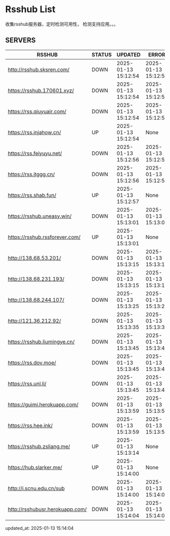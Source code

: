 # Rsshub List

收集rsshub服务器，定时检测可用性， 检测支持应用。。。


## SERVERS

|  RSSHUB   | STATUS  | UPDATED  | ERROR  | TWITTER |  
|  ----  | ----  | ----  | ----  | ---- |  
| http://rsshub.sksren.com/ | DOWN | 2025-01-13 15:12:54 | 2025-01-13 15:12:54 |  
| https://rsshub.170601.xyz/ | DOWN | 2025-01-13 15:12:54 | 2025-01-13 15:12:54 |  
| https://rss.qiuyuair.com/ | DOWN | 2025-01-13 15:12:54 | 2025-01-13 15:12:54 |  
| https://rss.injahow.cn/ | UP | 2025-01-13 15:12:54 | None ||  
| https://rss.feiyuyu.net/ | DOWN | 2025-01-13 15:12:56 | 2025-01-13 15:12:56 |  
| https://rss.itggg.cn/ | DOWN | 2025-01-13 15:12:56 | 2025-01-13 15:12:56 |  
| https://rss.shab.fun/ | UP | 2025-01-13 15:12:57 | None ||  
| https://rsshub.uneasy.win/ | DOWN | 2025-01-13 15:13:01 | 2025-01-13 15:13:01 |  
| https://rsshub.rssforever.com/ | UP | 2025-01-13 15:13:01 | None ||  
| http://138.68.53.201/ | DOWN | 2025-01-13 15:13:15 | 2025-01-13 15:13:15 |  
| http://138.68.231.193/ | DOWN | 2025-01-13 15:13:15 | 2025-01-13 15:13:15 |  
| http://138.68.244.107/ | DOWN | 2025-01-13 15:13:25 | 2025-01-13 15:13:25 |  
| http://121.36.212.92/ | DOWN | 2025-01-13 15:13:35 | 2025-01-13 15:13:35 |  
| https://rsshub.liumingye.cn/ | DOWN | 2025-01-13 15:13:45 | 2025-01-13 15:13:45 |  
| https://rss.dov.moe/ | DOWN | 2025-01-13 15:13:45 | 2025-01-13 15:13:45 |  
| https://rss.unl.li/ | DOWN | 2025-01-13 15:13:45 | 2025-01-13 15:13:45 |  
| https://guimi.herokuapp.com/ | DOWN | 2025-01-13 15:13:59 | 2025-01-13 15:13:59 |  
| https://rss.hee.ink/ | DOWN | 2025-01-13 15:13:59 | 2025-01-13 15:13:59 |  
| https://rsshub.zsliang.me/ | UP | 2025-01-13 15:13:14 | None |OK|  
| https://hub.slarker.me/ | UP | 2025-01-13 15:14:00 | None ||  
| http://i.scnu.edu.cn/sub | DOWN | 2025-01-13 15:14:00 | 2025-01-13 15:14:00 |  
| http://rsshubusr.herokuapp.com/ | DOWN | 2025-01-13 15:14:04 | 2025-01-13 15:14:04 |  
  

updated_at: 2025-01-13 15:14:04  
